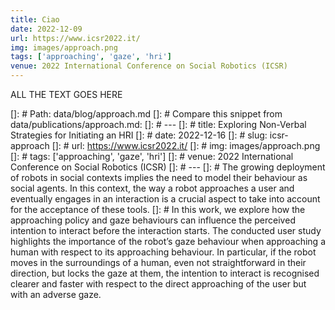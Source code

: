 ```yaml
---
title: Ciao
date: 2022-12-09
url: https://www.icsr2022.it/
img: images/approach.png
tags: ['approaching', 'gaze', 'hri']
venue: 2022 International Conference on Social Robotics (ICSR)
---
```

ALL THE TEXT GOES HERE

[]: # Path: data/blog/approach.md
[]: # Compare this snippet from data/publications/approach.md:
[]: # ---
[]: # title: Exploring Non-Verbal Strategies for Initiating an HRI
[]: # date: 2022-12-16
[]: # slug: icsr-approach
[]: # url: https://www.icsr2022.it/
[]: # img: images/approach.png
[]: # tags: ['approaching', 'gaze', 'hri']
[]: # venue: 2022 International Conference on Social Robotics (ICSR)
[]: # ---
[]: # The growing deployment of robots in social contexts implies the need to model their behaviour as social agents. In this context, the way a robot approaches a user and eventually engages in an interaction is a crucial aspect to take into account for the acceptance of these tools.
[]: # In this work, we explore how the approaching policy and gaze behaviours can influence the perceived intention to interact before the interaction starts. The conducted user study highlights the importance of the robot’s gaze behaviour when approaching a human with respect to its approaching behaviour. In particular, if the robot moves in the surroundings of a human, even not straightforward in their direction, but locks the gaze at them, the intention to interact is recognised clearer and faster with respect to the direct approaching of the user but with an adverse gaze.